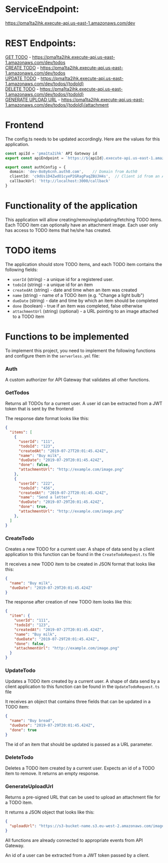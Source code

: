 
# ServiceEndpoint: 
  https://pma1ta2ihk.execute-api.us-east-1.amazonaws.com/dev

# REST Endpoints:
  [GET TODO](#gettodos) - https://pma1ta2ihk.execute-api.us-east-1.amazonaws.com/dev/todos   
  [CREATE TODO](#createtodo) - https://pma1ta2ihk.execute-api.us-east-1.amazonaws.com/dev/todos   
  [UPDATE TODO](#updatetodo) - https://pma1ta2ihk.execute-api.us-east-1.amazonaws.com/dev/todos/{todoId}   
  [DELETE TODO](#deletetodo) - https://pma1ta2ihk.execute-api.us-east-1.amazonaws.com/dev/todos/{todoId}   
  [GENERATE UPLOAD URL](#generateuploadurl) - https://pma1ta2ihk.execute-api.us-east-1.amazonaws.com/dev/todos/{todoId}/attachment

# Frontend
The config.ts needs to be updated accordingly. Here are the values for this application.

```ts
const apiId = 'pma1ta2ihk' API Gateway id
export const apiEndpoint = `https://${apiId}.execute-api.us-east-1.amazonaws.com/dev`

export const authConfig = {
  domain: 'dev-8o8y6cnh.auth0.com',    // Domain from Auth0
  clientId: 'c9dUs1D4ZwdO1cyeP2GRagPaqZBUJH4s',  // Client id from an Auth0 application
  callbackUrl: 'http://localhost:3000/callback'
}
```

# Functionality of the application

This application will allow creating/removing/updating/fetching TODO items. Each TODO item can optionally have an attachment image. Each user only has access to TODO items that he/she has created.

# TODO items

The application should store TODO items, and each TODO item contains the following fields:

* `userId` (string) - a unique id for a registered user. 
* `todoId` (string) - a unique id for an item
* `createdAt` (string) - date and time when an item was created
* `name` (string) - name of a TODO item (e.g. "Change a light bulb")
* `dueDate` (string) - date and time by which an item should be completed
* `done` (boolean) - true if an item was completed, false otherwise
* `attachmentUrl` (string) (optional) - a URL pointing to an image attached to a TODO item



# Functions to be implemented

To implement this project, you need to implement the following functions and configure them in the `serverless.yml` file:

### Auth
A custom authorizer for API Gateway that validates all other functions.

### GetTodos
Returns all TODOs for a current user. A user id can be extracted from a JWT token that is sent by the frontend

The response date format looks like this:

```json
{
  "items": [
    {
      "userId": "111",
      "todoId": "123",
      "createdAt": "2019-07-27T20:01:45.424Z",
      "name": "Buy milk",
      "dueDate": "2019-07-29T20:01:45.424Z",
      "done": false,
      "attachmentUrl": "http://example.com/image.png"
    },
    {
      "userId": "222",
      "todoId": "456",
      "createdAt": "2019-07-27T20:01:45.424Z",
      "name": "Send a letter",
      "dueDate": "2019-07-29T20:01:45.424Z",
      "done": true,
      "attachmentUrl": "http://example.com/image.png"
    },
  ]
}
```

### CreateTodo
Creates a new TODO for a current user. A shape of data send by a client application to this function can be found in the `CreateTodoRequest.ts` file

It receives a new TODO item to be created in JSON format that looks like this:

```json
{
  "name": "Buy milk",
  "dueDate": "2019-07-29T20:01:45.424Z"
}
```

The response after creation of new TODO item looks like this:

```json
{
  "item": {
    "userId": "111",
    "todoId": "123",
    "createdAt": "2019-07-27T20:01:45.424Z",
    "name": "Buy milk",
    "dueDate": "2019-07-29T20:01:45.424Z",
    "done": false,
    "attachmentUrl": "http://example.com/image.png"
  }
}
```

### UpdateTodo 
Updates a TODO item created by a current user. A shape of data send by a client application to this function can be found in the `UpdateTodoRequest.ts` file

It receives an object that contains three fields that can be updated in a TODO item:

```json
{
  "name": "Buy bread",
  "dueDate": "2019-07-29T20:01:45.424Z",
  "done": true
}
```

The id of an item that should be updated is passed as a URL parameter.


### DeleteTodo 
Deletes a TODO item created by a current user. Expects an id of a TODO item to remove. It returns an empty response.



### GenerateUploadUrl 
Returns a pre-signed URL that can be used to upload an attachment file for a TODO item.

It returns a JSON object that looks like this:

```json
{
  "uploadUrl": "https://s3-bucket-name.s3.eu-west-2.amazonaws.com/image.png"
}
```

All functions are already connected to appropriate events from API Gateway.

An id of a user can be extracted from a JWT token passed by a client.

